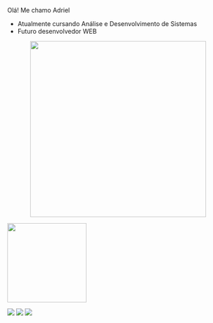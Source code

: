 Olá! Me chamo Adriel

- Atualmente cursando Análise e Desenvolvimento de Sistemas
- Futuro desenvolvedor WEB

<p align="center">
  <img src="https://github-readme-stats.vercel.app/api?username=adrielwanderlind&show_icons=true&theme=transparent" width="400">
</p>

<div>
    <img height="180em" src="https://github-readme-stats.vercel.app/api/top-langs/?username=AdrielWanderlind&layout-compact&langs_count-16&theme-transparent"/>
</div>


<a href="https://instagram.com/wandadriel" target="_blank"><img src="https://img.shields.io/badge/-Instagram-%23E4405F?style=for-the-badge&logo=instagram&logoColor=white" target="_blank"></a>
  <a href = "mailto:adrielwanderlind80@gmail.com"><img src="https://img.shields.io/badge/-Gmail-%23333?style=for-the-badge&logo=gmail&logoColor=white" target="_blank"></a>
  <a href="https://www.linkedin.com/in/adriel-wanderlind" target="_blank"><img src="https://img.shields.io/badge/-LinkedIn-%230077B5?style=for-the-badge&logo=linkedin&logoColor=white" target="_blank"></a>


